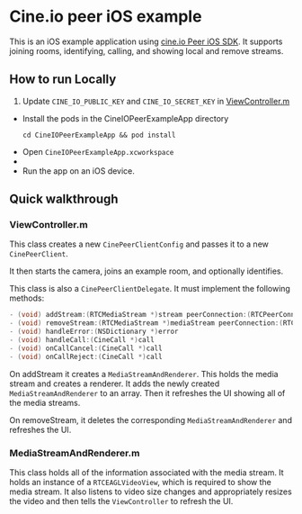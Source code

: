 # Cine.io peer iOS example

This is an iOS example application using [cine.io Peer iOS SDK][cineio-peer-ios]. It supports joining rooms, identifying, calling, and showing local and remove streams.

## How to run Locally

1. Update `CINE_IO_PUBLIC_KEY` and `CINE_IO_SECRET_KEY` in [ViewController.m][public-key]
* Install the pods in the CineIOPeerExampleApp directory
  ```shell
  cd CineIOPeerExampleApp && pod install
  ```
* Open `CineIOPeerExampleApp.xcworkspace`
*
* Run the app on an iOS device.

## Quick walkthrough

### ViewController.m

This class creates a new `CinePeerClientConfig` and passes it to a new `CinePeerClient`.

It then starts the camera, joins an example room, and optionally identifies.

This class is also a `CinePeerClientDelegate`. It must implement the following methods:
```objective-c
- (void) addStream:(RTCMediaStream *)stream peerConnection:(RTCPeerConnection *)peerConnection local:(BOOL)local
- (void) removeStream:(RTCMediaStream *)mediaStream peerConnection:(RTCPeerConnection *)peerConnection local:(BOOL)local;
- (void) handleError:(NSDictionary *)error
- (void) handleCall:(CineCall *)call
- (void) onCallCancel:(CineCall *)call
- (void) onCallReject:(CineCall *)call
```

On addStream it creates a `MediaStreamAndRenderer`. This holds the media stream and creates a renderer. It adds the newly created `MediaStreamAndRenderer` to an array. Then it refreshes the UI showing all of the media streams.

On removeStream, it deletes the corresponding `MediaStreamAndRenderer` and refreshes the UI.

### MediaStreamAndRenderer.m

This class holds all of the information associated with the media stream. It holds an instance of a `RTCEAGLVideoView`, which is required to show the media stream. It also listens to video size changes and appropriately resizes the video and then tells the `ViewController` to refresh the UI.

<!-- external links -->
[cineio-peer]:https://www.cine.io/products/peer
[cineio-peer-ios]:https://github.com/cine-io/cineio-peer-ios
[public-key]:CineIOPeerExampleApp/CineIOPeerExampleApp/ViewController.m
